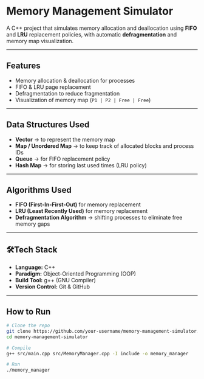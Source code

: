# Memory Management Simulator  

A C++ project that simulates memory allocation and deallocation using **FIFO** and **LRU** replacement policies, with automatic **defragmentation** and memory map visualization.  

---

## Features
- Memory allocation & deallocation for processes  
- FIFO & LRU page replacement  
- Defragmentation to reduce fragmentation  
- Visualization of memory map (`P1 | P2 | Free | Free`)  

---

## Data Structures Used
- **Vector** → to represent the memory map  
- **Map / Unordered Map** → to keep track of allocated blocks and process IDs  
- **Queue** → for FIFO replacement policy  
- **Hash Map** → for storing last used times (LRU policy)  

---

## Algorithms Used
- **FIFO (First-In-First-Out)** for memory replacement  
- **LRU (Least Recently Used)** for memory replacement  
- **Defragmentation Algorithm** → shifting processes to eliminate free memory gaps  

---

## 🛠Tech Stack
- **Language:** C++  
- **Paradigm:** Object-Oriented Programming (OOP)  
- **Build Tool:** g++ (GNU Compiler)  
- **Version Control:** Git & GitHub  

---

## How to Run
```bash
# Clone the repo
git clone https://github.com/your-username/memory-management-simulator.git
cd memory-management-simulator

# Compile
g++ src/main.cpp src/MemoryManager.cpp -I include -o memory_manager

# Run
./memory_manager

